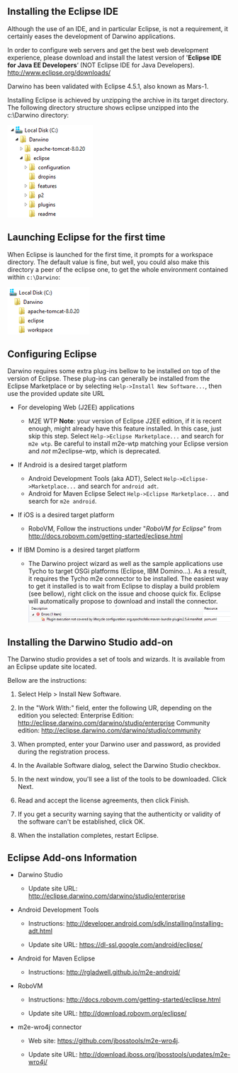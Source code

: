 Installing the Eclipse IDE
--------------------------

Although the use of an IDE, and in particular Eclipse, is not a requirement, it
certainly eases the development of Darwino applications.

In order to configure web servers and get the best web development experience,
please download and install the latest version of '**Eclipse IDE for Java EE
Developers**‘ (NOT Eclipse IDE for Java Developers).
<http://www.eclipse.org/downloads/>

Darwino has been validated with Eclipse 4.5.1, also known as Mars-1.

Installing Eclipse is achieved by unzipping the archive in its target directory.
The following directory structure shows eclipse unzipped into the c:\\Darwino
directory:

![](<install-eclipse.png>)

Launching Eclipse for the first time
------------------------------------

When Eclipse is launched for the first time, it prompts for a workspace
directory.  The default value is fine, but well, you could also make this
directory a peer of the eclipse one, to get the whole environment contained
within `c:\Darwino`:

![](<install-workspace.png>)

Configuring Eclipse
-------------------

Darwino requires some extra plug-ins bellow to be installed on top of the
version of Eclipse. These plug-ins can generally be installed from the Eclipse
Marketplace or by selecting `Help->Install New Software...`, then use the
provided update site URL

-   For developing Web (J2EE) applications
    -   M2E WTP **Note**: your version of Eclipse J2EE edition, if it is recent enough, might already have this feature installed. In this case, just skip this step. Select `Help->Eclipse Marketplace...` and search for `m2e wtp`. Be careful to install m2e-wtp matching your Eclipse version and *not* m2eclipse-wtp, which is deprecated.

-   If Android is a desired target platform
    -   Android Development Tools (aka ADT), Select `Help->Eclipse->Marketplace...` and search for `android adt`.
    -   Android for Maven Eclipse Select `Help->Eclipse Marketplace...` and search for `m2e android`.

-   If iOS is a desired target platform
    -   RoboVM, Follow the instructions under "*RoboVM for Eclipse*" from
<http://docs.robovm.com/getting-started/eclipse.html>

-   If IBM Domino is a desired target platform
    -   The Darwino project wizard as well as the sample applications use Tycho to target OSGi platforms (Eclipse, IBM Domino...). As a result, it requires the Tycho m2e connector to be installed. The easiest way to get it installed is to wait from Eclipse to display a build problem (see bellow), right click on the issue and choose quick fix. Eclipse will automatically propose to download and install the connector.
![](<eclipse-maventycho.png>)


Installing the Darwino Studio add-on
------------------------------------

The Darwino studio provides a set of tools and wizards. It is available from an Eclipse update site located.

Bellow are the instructions:

1.  Select Help \> Install New Software.

2.  In the "Work With:" field, enter the following UR, depending on the edition you selected:
    Enterprise Edition:
    <http://eclipse.darwino.com/darwino/studio/enterprise>
    Community edition:
    <http://eclipse.darwino.com/darwino/studio/community>

3.  When prompted, enter your Darwino user and password, as provided during the registration process.

4.  In the Available Software dialog, select the Darwino Studio checkbox.

5.  In the next window, you'll see a list of the tools to be downloaded. Click
    Next.

6.  Read and accept the license agreements, then click Finish.

7.  If you get a security warning saying that the authenticity or validity of
    the software can't be established, click OK.

8.  When the installation completes, restart Eclipse.

Eclipse Add-ons Information
---------------------------

-   Darwino Studio

    -   Update site URL: <http://eclipse.darwino.com/darwino/studio/enterprise>

-   Android Development Tools

    -   Instructions:
        <http://developer.android.com/sdk/installing/installing-adt.html>

    -   Update site URL: <https://dl-ssl.google.com/android/eclipse/>


-   Android for Maven Eclipse

    -   Instructions: <http://rgladwell.github.io/m2e-android/>

-   RoboVM

    -   Instructions: <http://docs.robovm.com/getting-started/eclipse.html>

    -   Update site URL: <http://download.robovm.org/eclipse/>

-   m2e-wro4j connector

    -   Web site: <https://github.com/jbosstools/m2e-wro4j>.

    -   Update site URL:
        <http://download.jboss.org/jbosstools/updates/m2e-wro4j/>
